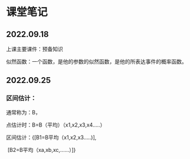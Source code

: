 # 课堂笔记

## 2022.09.18

上课主要课件：预备知识

似然函数：一个函数，是他的参数的似然函数，是他的所表达事件的概率函数。



## 2022.09.25

### 区间估计：

通常称为：B，

点估计时：B=B（平均）（x1,x2,x3,x4.....）

区间估计：{[B1=B平均（x1,x2,x3.....)],

​						[B2=B平均（xa,xb,xc,......）]}

